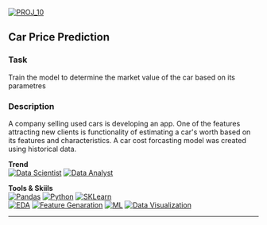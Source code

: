 [![PROJ_10](https://img.shields.io/badge/go%20to%20PROJECT-10-87CEEB)](https://github.com/ivan-aleshin/yandex-practicum-projects/tree/main/10_car_price_prediction)
## Car Price Prediction

### Task
Train the model to determine the market value of the car based on its parametres  

### Description
A company selling used cars is developing an app. One of the features attracting new clients is functionality of estimating a car's worth based on its features and characteristics. A car cost forcasting model was created using historical data.  

**Trend**  
[![Data Scientist](https://img.shields.io/static/v1?label=Trend&message=Data%20Scientist&color=218c74)](#)
[![Data Analyst](https://img.shields.io/static/v1?label=Trend&message=Data%20Analyst&color=FF7F50)](#)  

**Tools & Skiils**  
[![Pandas](https://img.shields.io/static/v1?label=tool&message=Pandas&color=40407a)](#)
[![Python](https://img.shields.io/static/v1?label=tool&message=Python&color=33d9b2)](#)
[![SKLearn](https://img.shields.io/static/v1?label=tool&message=sklearn&color=cd6133)](#)  
[![EDA](https://img.shields.io/static/v1?label=skill&message=EDA&color=FFBF00)](#)
[![Feature Genaration](https://img.shields.io/static/v1?label=skill&message=Feature%20Generation&color=B33771)](#)
[![ML](https://img.shields.io/static/v1?label=skill&message=Machine%20Learning&color=1B9CFC)](#)
[![Data Visualization](https://img.shields.io/static/v1?label=skill&message=Data%20Visualization&color=9FE2BF)](#)  

***
